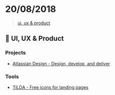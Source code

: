 # 20/08/2018

> [ui, ux & product](#art-ui-ux--product)

## :art: UI, UX & Product

### Projects

- [Atlassian Design - Design, develop, and deliver](https://atlassian.design/)

### Tools

- [TILDA - Free icons for landing pages](https://tilda.cc/free-icons/)